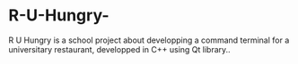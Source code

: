 # R-U-Hungry-
R U Hungry is a school project about developping a command terminal for a universitary restaurant, developped in C++ using Qt library..
